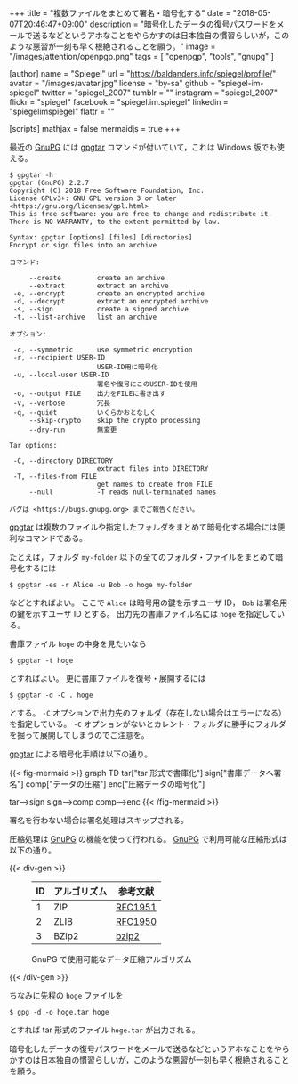 +++
title = "複数ファイルをまとめて署名・暗号化する"
date = "2018-05-07T20:46:47+09:00"
description = "暗号化したデータの復号パスワードをメールで送るなどというアホなことをやらかすのは日本独自の慣習らしいが，このような悪習が一刻も早く根絶されることを願う。"
image = "/images/attention/openpgp.png"
tags = [ "openpgp", "tools", "gnupg" ]

[author]
  name      = "Spiegel"
  url       = "https://baldanders.info/spiegel/profile/"
  avatar    = "/images/avatar.jpg"
  license   = "by-sa"
  github    = "spiegel-im-spiegel"
  twitter   = "spiegel_2007"
  tumblr    = ""
  instagram = "spiegel_2007"
  flickr    = "spiegel"
  facebook  = "spiegel.im.spiegel"
  linkedin  = "spiegelimspiegel"
  flattr    = ""

[scripts]
  mathjax = false
  mermaidjs = true
+++

最近の [GnuPG] には [gpgtar] コマンドが付いていて，これは Windows 版でも使える。

```text
$ gpgtar -h
gpgtar (GnuPG) 2.2.7
Copyright (C) 2018 Free Software Foundation, Inc.
License GPLv3+: GNU GPL version 3 or later <https://gnu.org/licenses/gpl.html>
This is free software: you are free to change and redistribute it.
There is NO WARRANTY, to the extent permitted by law.

Syntax: gpgtar [options] [files] [directories]
Encrypt or sign files into an archive

コマンド:

     --create         create an archive
     --extract        extract an archive
 -e, --encrypt        create an encrypted archive
 -d, --decrypt        extract an encrypted archive
 -s, --sign           create a signed archive
 -t, --list-archive   list an archive

オプション:

 -c, --symmetric      use symmetric encryption
 -r, --recipient USER-ID
                      USER-ID用に暗号化
 -u, --local-user USER-ID
                      署名や復号にこのUSER-IDを使用
 -o, --output FILE    出力をFILEに書き出す
 -v, --verbose        冗長
 -q, --quiet          いくらかおとなしく
     --skip-crypto    skip the crypto processing
     --dry-run        無変更

Tar options:

 -C, --directory DIRECTORY
                      extract files into DIRECTORY
 -T, --files-from FILE
                      get names to create from FILE
     --null           -T reads null-terminated names

バグは <https://bugs.gnupg.org> までご報告ください。
```

[gpgtar] は複数のファイルや指定したフォルダをまとめて暗号化する場合には便利なコマンドである。

たとえば，フォルダ `my-folder` 以下の全てのフォルダ・ファイルをまとめて暗号化するには

```text
$ gpgtar -es -r Alice -u Bob -o hoge my-folder
```

などとすればよい。
ここで `Alice` は暗号用の鍵を示すユーザ ID， `Bob` は署名用の鍵を示すユーザ ID とする。
出力先の書庫ファイル名には `hoge` を指定している。

書庫ファイル `hoge` の中身を見たいなら

```text
$ gpgtar -t hoge
```

とすればよい。
更に書庫ファイルを復号・展開するには

```text
$ gpgtar -d -C . hoge
```

とする。
`-C` オプションで出力先のフォルダ（存在しない場合はエラーになる）を指定している。
`-C` オプションがないとカレント・フォルダに勝手にフォルダを掘って展開してしまうのでご注意を。

[gpgtar] による暗号化手順は以下の通り。

{{< fig-mermaid >}}
graph TD
  tar["tar 形式で書庫化"]
  sign["書庫データへ署名"]
  comp["データの圧縮"]
  enc["圧縮データの暗号化"]

  tar-->sign
  sign-->comp
  comp-->enc
{{< /fig-mermaid >}}

署名を行わない場合は署名処理はスキップされる。

圧縮処理は [GnuPG] の機能を使って行われる。
[GnuPG] で利用可能な圧縮形式は以下の通り。

{{< div-gen >}}
<figure>
<table>
<thead>
<tr><th>ID</th><th>アルゴリズム</th><th>参考文献</th></tr>
</thead>
<tbody>
<tr>
<td class='right'>1</td>
<td class="nowrap">ZIP</td>
<td><a href="https://tools.ietf.org/html/rfc1951">RFC1951</a></td>
</tr><tr>
<td class='right'>2</td>
<td class="nowrap">ZLIB</td>
<td><a href="https://tools.ietf.org/html/rfc1950">RFC1950</a></td>
</tr><tr>
<td class='right'>3</td>
<td class="nowrap">BZip2</td>
<td><a href="http://www.bzip.org/">bzip2</a></td>
</tr>
</tbody>
</table>
<figcaption>GnuPG で使用可能なデータ圧縮アルゴリズム</figcaption>
</figure>
{{< /div-gen >}}

ちなみに先程の `hoge` ファイルを


```text
$ gpg -d -o hoge.tar hoge
```

とすれば tar 形式のファイル `hoge.tar` が出力される。

暗号化したデータの復号パスワードをメールで送るなどというアホなことをやらかすのは日本独自の慣習らしいが，このような悪習が一刻も早く根絶されることを願う。

[GnuPG]: https://gnupg.org/ "The GNU Privacy Guard"
[gpgtar]: https://www.gnupg.org/documentation/manuals/gnupg/gpgtar.html "Using the GNU Privacy Guard: gpgtar"
